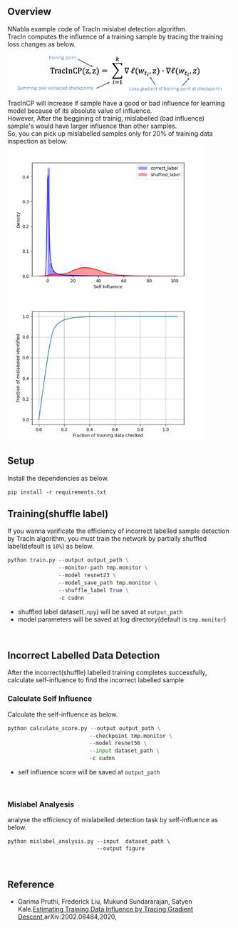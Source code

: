 ## Overview
NNabla example code of TracIn mislabel detection algorithm.  
TracIn computes the influence of a training sample by tracing the training loss changes as below.
<img src="./figure/equation.png" width="650px">  
TracInCP will increase if sample have a good or bad influence for learning model because of its absolute value of influence.  
However, After the beggining of trainig,  mislabelled (bad influence) sample's would have larger influence than other samples.  
So, you can pick up mislabelled samples only for 20% of training data inspection as below. 
<img src="./figure/self_influence_distribution.png" width="440px"><img src="./figure/score_curve.png" width="440px">


## Setup
Install the dependencies as below.

```
pip install -r requirements.txt
```

## Training(shuffle label)
If you wanna varificate the efficiency of incorrect labelled sample detection by TracIn algorithm, you must train the network by partially shuffled label(default is `10%`) as below. 
<br>

```python
python train.py --output output_path \
                --monitor-path tmp.monitor \
                --model resnet23 \
                --model_save_path tmp.monitor \
                --shuffle_label True \
                -c cudnn
```

- shuffled label dataset(`.npy`) will be saved at `output_path`
- model parameters will be saved at log directory(default is `tmp.monitor`)

<br>

## Incorrect Labelled Data Detection

After the incorrect(shuffle) labelled training completes successfully,  calculate self-influence to find the incorrect labelled sample
<br>

### Calculate Self Influence

Calculate the self-influence as below.
<br>

```python
python calculate_score.py --output output_path \
                        　--checkpoint tmp.monitor \
                        　--model resnet56 \
                        　--input dataset_path \
                        　-c cudnn
```

- self influence score will be saved at `output_path`


<br>

### Mislabel Analyesis

analyse the efficiency of mislabelled detection task by self-influence as below.
<br>


```pyhton
python mislabel_analysis.py --input  dataset_path \
                            --output figure
```
<br>

## Reference
- Garima Pruthi, Frederick Liu, Mukund Sundararajan, Satyen Kale.[Estimating Training Data Influence by Tracing Gradient Descent](https://arxiv.org/pdf/2002.08484.pdf),arXiv:2002.08484,2020,
